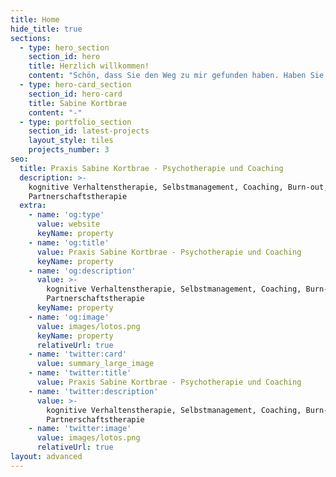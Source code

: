 ```yaml
---
title: Home
hide_title: true
sections:
  - type: hero_section
    section_id: hero
    title: Herzlich willkommen!
    content: "Schön, dass Sie den Weg zu mir gefunden haben. Haben Sie das Gefühl, einer Herausforderung nicht gewachsen zu sein und denken Sie deshalb über professionelle Hilfe bzw. eine Therapie nach?\_Vielleicht kann ich Ihnen helfen.\n\nIn schwierigen persönlichen und sozialen Lebenssituationen geraten wir manchmal an unsere Grenzen und wissen alleine nicht weiter. Ich sehe meine Aufgabe darin, Sie in einer solchen Lebensphase fundiert zu unterstützen und gemeinsam mit Ihnen konkrete und nachhaltige Lösungen für Ihre Situation zu erarbeiten. Denn nicht immer liegt bei persönlichen Problemen oder sozialen Schwierigkeiten eine behandlungsbedürftige Erkrankung vor. Hin und wieder braucht es einfach nur einen objektiven Gesprächspartner, um alternative Denkansätze und neue Handlungsmuster zu erarbeiten. \n\nIch würde Sie gerne kennen lernen, um mit Ihnen Ihre Fragen und Sorgen zu beraten und Sie auf einem neuen Weg zu unterstützen.\n"
  - type: hero-card_section
    section_id: hero-card
    title: Sabine Kortbrae
    content: "-"
  - type: portfolio_section
    section_id: latest-projects
    layout_style: tiles
    projects_number: 3
seo:
  title: Praxis Sabine Kortbrae - Psychotherapie und Coaching
  description: >-
    kognitive Verhaltenstherapie, Selbstmanagement, Coaching, Burn-out,
    Partnerschaftstherapie
  extra:
    - name: 'og:type'
      value: website
      keyName: property
    - name: 'og:title'
      value: Praxis Sabine Kortbrae - Psychotherapie und Coaching
      keyName: property
    - name: 'og:description'
      value: >-
        kognitive Verhaltenstherapie, Selbstmanagement, Coaching, Burn-out,
        Partnerschaftstherapie
      keyName: property
    - name: 'og:image'
      value: images/lotos.png
      keyName: property
      relativeUrl: true
    - name: 'twitter:card'
      value: summary_large_image
    - name: 'twitter:title'
      value: Praxis Sabine Kortbrae - Psychotherapie und Coaching
    - name: 'twitter:description'
      value: >-
        kognitive Verhaltenstherapie, Selbstmanagement, Coaching, Burn-out,
        Partnerschaftstherapie
    - name: 'twitter:image'
      value: images/lotos.png
      relativeUrl: true
layout: advanced
---
```

